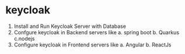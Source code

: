 # keycloak

1. Install and Run Keycloak Server with Database
2. Confgure keycloak in Backend servers like
    a. spring boot
    b. Quarkus
    c.nodejs
3. Configure keycloak in Frontend servers like
    a. Angular
    b. ReactJs
